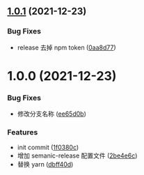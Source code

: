 ## [1.0.1](https://github.com/liuxingyu521/semanic-release-cra-demo/compare/v1.0.0...v1.0.1) (2021-12-23)


### Bug Fixes

* release 去掉 npm token ([0aa8d77](https://github.com/liuxingyu521/semanic-release-cra-demo/commit/0aa8d774286d993df82bbfd04ce377d5ed00d377))

# 1.0.0 (2021-12-23)


### Bug Fixes

* 修改分支名称 ([ee65d0b](https://github.com/liuxingyu521/semanic-release-cra-demo/commit/ee65d0be974c216c442ff350fcef839a171f4c45))


### Features

* init commit ([1f0380c](https://github.com/liuxingyu521/semanic-release-cra-demo/commit/1f0380cde9d622a117f8a158bc1e9f5689a82668))
* 增加 semanic-release 配置文件 ([2be4e6c](https://github.com/liuxingyu521/semanic-release-cra-demo/commit/2be4e6ce7b50a6bb27d7e79595d7e8118db434e1))
* 替换 yarn ([dbff40d](https://github.com/liuxingyu521/semanic-release-cra-demo/commit/dbff40d459874668f6a0d1b402bdd6065d5dbe3f))
